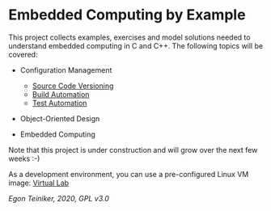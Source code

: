 # Embedded Computing by Example

This project collects examples, exercises and model solutions needed to 
understand embedded computing in C and C++.
The following topics will be covered:

* Configuration Management
  * [Source Code Versioning](https://github.com/teiniker/teiniker-lectures-embeddedcomputing/tree/master/configuration-management/versioning)
  * [Build Automation](https://github.com/teiniker/teiniker-lectures-embeddedcomputing/tree/master/configuration-management/)
  * [Test Automation](https://github.com/teiniker/teiniker-lectures-embeddedcomputing/tree/master/configuration-management/)
  
* Object-Oriented Design

* Embedded Computing 
  
Note that this project is under construction and will grow over the next few weeks :-)

As a development environment, you can use a pre-configured Linux VM image:
[Virtual Lab](https://drive.google.com/drive/folders/1AzsF4Mvh1HJ8k6OW5W5hQ5CF0HdqA51l)


*Egon Teiniker, 2020, GPL v3.0*
